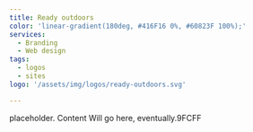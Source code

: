 ```yaml
---
title: Ready outdoors
color: 'linear-gradient(180deg, #416F16 0%, #60823F 100%);'
services: 
  - Branding
  - Web design
tags: 
  - logos
  - sites
logo: '/assets/img/logos/ready-outdoors.svg'

---
```


placeholder. Content Will go here, eventually.9FCFF